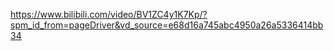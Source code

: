 https://www.bilibili.com/video/BV1ZC4y1K7Kp/?spm_id_from=pageDriver&vd_source=e68d16a745abc4950a26a5336414bb34
